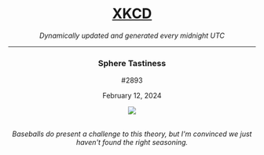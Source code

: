 
<h1 align="center"><a href="https://xkcd.com">XKCD</a></h1>
<p align="center"><i>Dynamically updated and generated every midnight UTC</i></p>
<hr>
<div align="center">
    <h3><strong>Sphere Tastiness</strong></h3>
    <p>#2893</p>
    <p>February 12, 2024</p>
    <img src="https://imgs.xkcd.com/comics/sphere_tastiness.png">
    <br></br>
    <p><i>Baseballs do present a challenge to this theory, but I'm convinced we just haven't found the right seasoning.</i></p>
</div>
